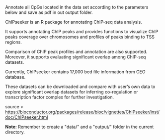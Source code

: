 Annotate all CpGs located in the data set according to the parameters below and save as pdf in out output folder.

ChIPseeker is an R package for annotating ChIP-seq data analysis. 

It supports annotating ChIP peaks and provides functions to visualize ChIP peaks coverage over chromosomes and profiles of peaks binding to TSS regions. 

Comparison of ChIP peak profiles and annotation are also supported. Moreover, it supports evaluating significant overlap among ChIP-seq datasets. 

Currently, ChIPseeker contains 17,000 bed file information from GEO database. 

These datasets can be downloaded and compare with user’s own data to explore significant overlap datasets for inferring co-regulation or transcription factor complex for further investigation.


source > https://bioconductor.org/packages/release/bioc/vignettes/ChIPseeker/inst/doc/ChIPseeker.html


**Note:** Remember to create a "data/" and a "output/" folder in the current directory.
